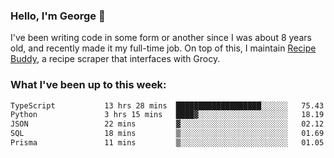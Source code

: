 ### Hello, I'm George 👋

I've been writing code in some form or another since I was about 8 years old, and recently made it my full-time job. On top of this, I maintain [Recipe Buddy](https://github.com/georgegebbett/recipe-buddy), a recipe scraper that interfaces with Grocy.  

<!--
**georgegebbett/georgegebbett** is a ✨ _special_ ✨ repository because its `README.md` (this file) appears on your GitHub profile.

Here are some ideas to get you started:

- 🔭 I’m currently working on ...
- 🌱 I’m currently learning ...
- 👯 I’m looking to collaborate on ...
- 🤔 I’m looking for help with ...
- 💬 Ask me about ...
- 📫 How to reach me: ...
- 😄 Pronouns: ...
- ⚡ Fun fact: ...
-->

### What I've been up to this week:
<!--START_SECTION:waka-->

```txt
TypeScript           13 hrs 28 mins  ███████████████████░░░░░░   75.43 %
Python               3 hrs 15 mins   ████▓░░░░░░░░░░░░░░░░░░░░   18.19 %
JSON                 22 mins         ▓░░░░░░░░░░░░░░░░░░░░░░░░   02.12 %
SQL                  18 mins         ▒░░░░░░░░░░░░░░░░░░░░░░░░   01.69 %
Prisma               11 mins         ▒░░░░░░░░░░░░░░░░░░░░░░░░   01.05 %
```

<!--END_SECTION:waka-->

